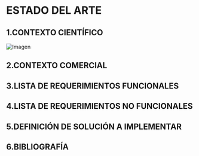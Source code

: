 # ESTADO DEL ARTE

## 1.CONTEXTO CIENTÍFICO 

![Imagen]()

## 2.CONTEXTO COMERCIAL




## 3.LISTA DE REQUERIMIENTOS FUNCIONALES 




## 4.LISTA DE REQUERIMIENTOS NO FUNCIONALES


## 5.DEFINICIÓN DE SOLUCIÓN A IMPLEMENTAR


## 6.BIBLIOGRAFÍA

